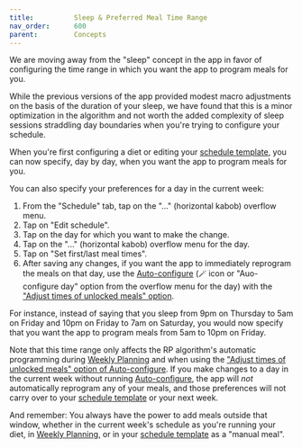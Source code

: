 ```yaml
---
title:          Sleep & Preferred Meal Time Range
nav_order:      600
parent:         Concepts
---
```


We are moving away from the "sleep" concept in the app in favor of configuring the time range in which you want the app to program meals for you.

While the previous versions of the app provided modest macro adjustments on the basis of the duration of your sleep, we have found that this is a minor optimization in the algorithm and not worth the added complexity of sleep sessions straddling day boundaries when you're trying to configure your schedule.

When you're first configuring a diet or editing your [schedule template](/docs/diet-coach-app/1.22-beta/concepts/schedule/), you can now specify, day by day, when you want the app to program meals for you.

You can also specify your preferences for a day in the current week:
1. From the "Schedule" tab, tap on the "..." (horizontal kabob) overflow menu.
2. Tap on "Edit schedule".
3. Tap on the day for which you want to make the change.
4. Tap on the "..." (horizontal kabob) overflow menu for the day.
5. Tap on "Set first/last meal times".
6. After saving any changes, if you want the app to immediately reprogram the meals on that day, use the [Auto-configure](/docs/diet-coach-app/1.22-beta/features/auto-configure/) (🪄 icon or "Auo-configure day" option from the overflow menu for the day) with the ["Adjust times of unlocked meals" option](/docs/diet-coach-app/1.22-beta/features/auto-configure/#adjust-times-of-unlocked-meals).

For instance, instead of saying that you sleep from 9pm on Thursday to 5am on Friday and 10pm on Friday to 7am on Saturday, you would now specify that you want the app to program meals from 5am to 10pm on Friday.

Note that this time range only affects the RP algorithm's automatic programming during [Weekly Planning](/docs/diet-coach-app/1.22-beta/features/weekly-review-and-weekly-planning/) and when using the ["Adjust times of unlocked meals" option of Auto-configure](/docs/diet-coach-app/1.22-beta/features/auto-configure/#adjust-times-of-unlocked-meals). If you make changes to a day in the current week without running [Auto-configure](/docs/diet-coach-app/1.22-beta/features/auto-configure/), the app will _not_ automatically reprogram any of your meals, and those preferences will not carry over to your [schedule template](/docs/diet-coach-app/1.22-beta/concepts/schedule/) or your next week.

And remember: You always have the power to add meals outside that window, whether in the current week's schedule as you're running your diet, in [Weekly Planning](/docs/diet-coach-app/1.22-beta/features/weekly-review-and-weekly-planning/), or in your [schedule template](/docs/diet-coach-app/1.22-beta/concepts/schedule/) as a "manual meal".
